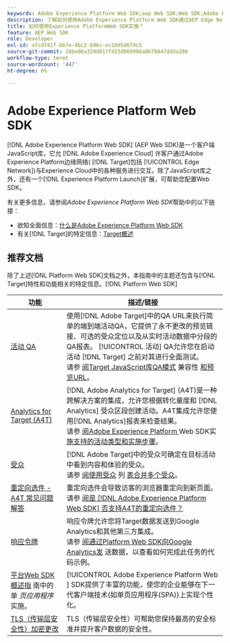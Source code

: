 ```yaml
---
keywords: Adobe Experience Platform Web SDK;aep Web SDK;Web SDK;Adobe Experience Cloud；平台边缘网络；Adobe Experience Platform边缘网络；边缘网络；aep边缘网络
description: 了解如何使用Adobe Experience Platform Web SDK通过AEP Edge Network与Adobe Experience Cloud中的各种服务进行交互。
title: 如何使用Experience PlatformWeb SDK实施？
feature: AEP Web SDK
role: Developer
exl-id: afcd741f-bb7e-4bc2-b96c-ec10d5d6f4c5
source-git-commit: 28be06a329d017fd25d069986a0b7b047ddda206
workflow-type: tm+mt
source-wordcount: '447'
ht-degree: 6%

---
```


# Adobe Experience Platform Web SDK

[!DNL Adobe Experience Platform Web SDK] (AEP Web SDK)是一个客户端JavaScript库，它允 [!DNL Adobe Experience Cloud] 许客户通过Adobe Experience Platform边缘网络( [!DNL Target]包括 [!UICONTROL  Edge Network])与Experience Cloud中的各种服务进行交互。除了JavaScript库之外，还有一个[!DNL Experience Platform Launch]扩展，可帮助您配置Web SDK。

有关更多信息，请参阅&#x200B;*Adobe Experience Platform Web SDK*&#x200B;帮助中的以下链接：

* 欲知全面信息：[什么是Adobe Experience Platform Web SDK](https://experienceleague.adobe.com/docs/experience-platform/edge/home.html)
* 有关[!DNL Target]的特定信息：[Target概述](https://experienceleague.adobe.com/docs/experience-platform/edge/personalization/adobe-target/target-overview.html)

## 推荐文档

除了上述[!DNL Platform Web SDK]文档之外，本指南中的主题还包含与[!DNL Target]特性和功能相关的特定信息。[!DNL Platform Web SDK]

| 功能 | 描述/链接 |
| --- | --- |
| [活动 QA](/help/c-activities/c-activity-qa/activity-qa.md) | 使用[!DNL Adobe Target]中的QA URL来执行简单的端到端活动QA，它提供了永不更改的预览链接、可选的受众定位以及从实时活动数据中分段的QA报表。 [!UICONTROL 活动] QA允许您在启动活动 [!DNL Target] 之前对其进行全面测试。<br>请参 [阅Target JavaScript库QA模式](/help/c-activities/c-activity-qa/activity-qa.md#compatibility) 兼容性 [和预览URL](/help/c-activities/c-activity-qa/activity-qa.md#preview)。 |
| [Analytics for Target (A4T)](/help/c-integrating-target-with-mac/a4t/a4t.md) | [!DNL Adobe Analytics for Target] (A4T)是一种跨解决方案的集成，允许您根据转化量度和 [!DNL Analytics] 受众区段创建活动。A4T集成允许您使用[!DNL Analytics]报表来检查结果。<br>请参 [阅Adobe Experience Platform ](/help/c-integrating-target-with-mac/a4t/a4t.md#section_F487896214BF4803AF78C552EF1669AA) Web SDK实 [施支持的活动类型和实施步骤](/help/c-integrating-target-with-mac/a4t/a4timplementation.md#platform)。 |
| [受众](/help/c-target/target.md) | [!DNL Adobe Target]中的受众可确定在目标活动中看到内容和体验的受众。<br>请参 [阅使用受众](/help/c-target/c-audiences/audiences.md#use-list) 列 [表合并多个受众](/help/c-target/combining-multiple-audiences.md)。 |
| [重定向选件 - A4T 常见问题解答](/help/c-integrating-target-with-mac/a4t/r-a4t-faq/a4t-faq-redirect-offers.md) | 重定向选件会导致访客的浏览器重定向到新页面。<br>请参 [阅是 [!DNL Adobe Experience Platform Web SDK] 否支持A4T的重定向选件？](/help/c-integrating-target-with-mac/a4t/r-a4t-faq/a4t-faq-redirect-offers.md#platform) |
| [响应令牌](/help/administrating-target/response-tokens.md) | 响应令牌允许您将Target数据发送到Google Analytics和其他第三方集成。<br>请参 [阅通过Platform Web SDK向Google Analytics发](/help/administrating-target/response-tokens.md#platform-web-sdk) 送数据，以查看如何完成此任务的代码示例。 |
| [平台Web SDK概述指](https://experienceleague.adobe.com/docs/experience-platform/edge/personalization/adobe-target/spa-implementation.html?lang=en) 南中的单 *页应用程序* 实施。 | [!UICONTROL Adobe Experience Platform Web ] SDK提供了丰富的功能，使您的企业能够在下一代客户端技术(如单页应用程序(SPA))上实现个性化。 |
| [TLS（传输层安全性）加密更改](/help/c-implementing-target/c-considerations-before-you-implement-target/tls-transport-layer-security-encryption.md) | TLS（传输层安全性）可帮助您保持最高的安全标准并提升客户数据的安全性。 |
